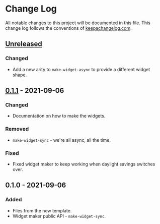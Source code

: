 # Change Log
All notable changes to this project will be documented in this file. This change log follows the conventions of [keepachangelog.com](http://keepachangelog.com/).

## [Unreleased]
### Changed
- Add a new arity to `make-widget-async` to provide a different widget shape.

## [0.1.1] - 2021-09-06
### Changed
- Documentation on how to make the widgets.

### Removed
- `make-widget-sync` - we're all async, all the time.

### Fixed
- Fixed widget maker to keep working when daylight savings switches over.

## 0.1.0 - 2021-09-06
### Added
- Files from the new template.
- Widget maker public API - `make-widget-sync`.

[Unreleased]: https://github.com/scicloj/ml.tutorials/compare/0.1.1...HEAD
[0.1.1]: https://github.com/scicloj/ml.tutorials/compare/0.1.0...0.1.1

